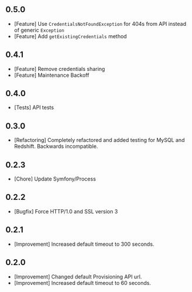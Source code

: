 ## 0.5.0
* [Feature] Use `CredentialsNotFoundException` for 404s from API instead of generic `Exception`
* [Feature] Add `getExistingCredentials` method

## 0.4.1

* [Feature] Remove credentials sharing
* [Feature] Maintenance Backoff

## 0.4.0

* [Tests] API tests

## 0.3.0

* [Refactoring] Completely refactored and added testing for MySQL and Redshift. Backwards incompatible.

## 0.2.3

* [Chore] Update Symfony/Process

## 0.2.2

* [Bugfix] Force HTTP/1.0 and SSL version 3

## 0.2.1

* [Improvement] Increased default timeout to 300 seconds.

## 0.2.0

* [Improvement] Changed default Provisioning API url.
* [Improvement] Increased default timeout to 60 seconds.